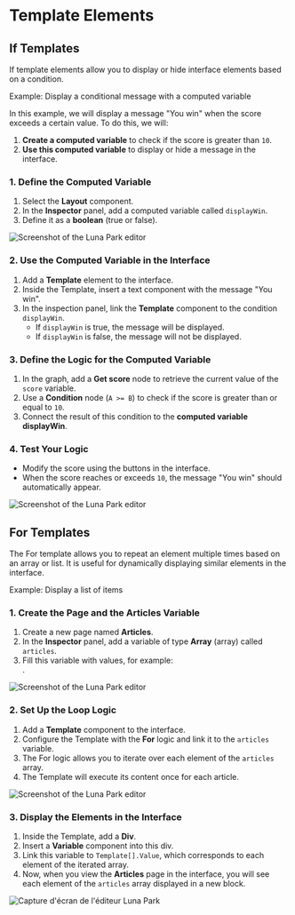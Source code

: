 <script setup lang="ts">
import {LogicType} from "@luna-park/logicnodes";
</script>

# Template Elements

## If Templates

If template elements allow you to display or hide interface elements based on a condition.

Example: Display a conditional message with a computed variable

In this example, we will display a message "You win" when the score exceeds a certain value. To do this, we will:

1. **Create a computed variable** to check if the score is greater than `10`.
2. **Use this computed variable** to display or hide a message in the interface.

### 1. Define the Computed Variable

1. Select the **Layout** component.
2. In the **Inspector** panel, add a computed variable called `displayWin`.
3. Define it as a **boolean** (true or false).

![Screenshot of the Luna Park editor](/assets/visual-scripting/flow-control/screen1.png)

### 2. Use the Computed Variable in the Interface

1. Add a **Template** element to the interface.
2. Inside the Template, insert a text component with the message "You win".
3. In the inspection panel, link the **Template** component to the condition `displayWin`.
    - If `displayWin` is true, the message will be displayed.
    - If `displayWin` is false, the message will not be displayed.

<DImage 
  src="../../../assets/visual-scripting/flow-control/screen2.png"
  alt="Screenshot of the Luna Park editor"
/>

### 3. Define the Logic for the Computed Variable

1. In the graph, add a **Get score** node to retrieve the current value of the `score` variable.
2. Use a **Condition** node (`A >= B`) to check if the score is greater than or equal to `10`.
3. Connect the result of this condition to the **computed variable displayWin**.

<DImage 
  src="../../../assets/visual-scripting/flow-control/screen3.png"
  alt="Screenshot of the Luna Park editor"
/>

### 4. Test Your Logic

- Modify the score using the buttons in the interface.
- When the score reaches or exceeds `10`, the message "You win" should automatically appear.

![Screenshot of the Luna Park editor](/assets/visual-scripting/flow-control/gif1.gif)

## For Templates

The For template allows you to repeat an element multiple times based on an array or list. It is useful for dynamically displaying similar elements in the interface.

Example: Display a list of items

### 1. Create the Page and the Articles Variable

1. Create a new page named **Articles**.
2. In the **Inspector** panel, add a variable of type **Array** (array) called `articles`.
3. Fill this variable with values, for example: <br/> <DSchemaValue :value='["sushi", "onigiri", "takoyaki", "tsukune"]'/>.

![Screenshot of the Luna Park editor](/assets/visual-scripting/flow-control/screen4.png)

### 2. Set Up the Loop Logic

1. Add a **Template** component to the interface.
2. Configure the Template with the **For** logic and link it to the `articles` variable.
3. The For logic allows you to iterate over each element of the `articles` array.
4. The Template will execute its content once for each article.

![Screenshot of the Luna Park editor](/assets/visual-scripting/flow-control/screen5.png)

### 3. Display the Elements in the Interface

1. Inside the Template, add a **Div**.
2. Insert a **Variable** component into this div.
3. Link this variable to `Template[].Value`, which corresponds to each element of the iterated array.
4. Now, when you view the **Articles** page in the interface, you will see each element of the `articles` array displayed in a new block.

![Capture d'écran de l'éditeur Luna Park](/assets/visual-scripting/flow-control/screen6.png)
